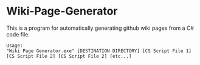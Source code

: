 # Wiki-Page-Generator

This is a program for automatically generating github wiki pages from a C# code file.

```
Usage:
"Wiki Page Generator.exe" [DESTINATION DIRECTORY] [CS Script File 1] [CS Script File 2] [CS Script File 2] [etc...]
```
